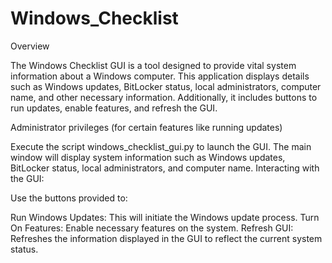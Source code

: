 # Windows_Checklist

Overview

The Windows Checklist GUI is a tool designed to provide vital system information about a Windows computer. This application displays details such as Windows updates, BitLocker status, local administrators, computer name, and other necessary information. Additionally, it includes buttons to run updates, enable features, and refresh the GUI.

Administrator privileges (for certain features like running updates)

Execute the script windows_checklist_gui.py to launch the GUI.
The main window will display system information such as Windows updates, BitLocker status, local administrators, and computer name.
Interacting with the GUI:

Use the buttons provided to:

Run Windows Updates: This will initiate the Windows update process.
Turn On Features: Enable necessary features on the system.
Refresh GUI: Refreshes the information displayed in the GUI to reflect the current system status.
